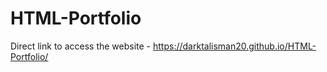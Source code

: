 # HTML-Portfolio
Direct link to access the website - https://darktalisman20.github.io/HTML-Portfolio/
